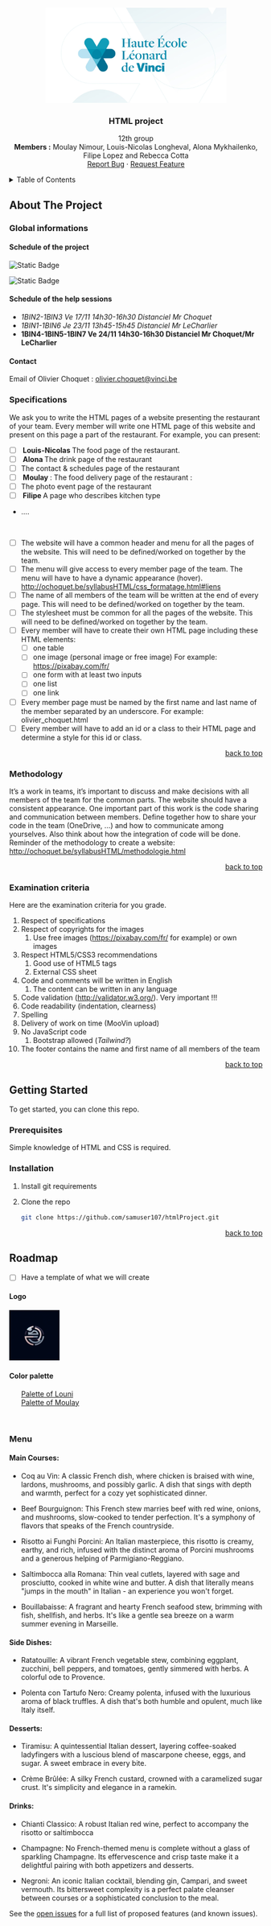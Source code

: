 <a name="readme-top"></a>

<!-- [![Issues][issues-shield]][issues-url] -->

<!-- PROJECT LOGO -->

<br />
<div align="center">
  <a href="https://github.com/samuser107/htmlProject/">
    <img src="images/vinci.jpg" alt="Logo" width="360" height="189">
  </a>

  <h3 align="center">HTML project</h3>

  <p align="center">
    12th group
    <br/>
    <b>Members :</b> Moulay Nimour, Louis-Nicolas Longheval, Alona Mykhailenko, Filipe Lopez and Rebecca Cotta
    <br/>
    <a href="https://github.com/samuser107/htmlProject/issues">Report Bug</a>
    ·
    <a href="https://github.com/samuser107/htmlProject/issues">Request Feature</a>
  </p>
</div>

<!-- TABLE OF CONTENTS -->
<details>
  <summary>Table of Contents</summary>
  <ol>
    <li>
      <a href="#about-the-project">About The Project</a>
      <ul>
      <li><a href="#global-informations">Global informations</a></li>
        <li><a href="#specifications">Specifications</a></li>
        <li><a href="#methodology">Methodology</a></li>
        <li><a href="#examination-criteria">Examination criteria</a></li>
      </ul>
    </li>
    <li>
      <a href="#getting-started">Getting Started</a>
      <ul>
        <li><a href="#prerequisites">Prerequisites</a></li>
        <li><a href="#installation">Installation</a></li>
      </ul>
    </li>
    <li><a href="#usage">Usage</a></li>
    <li><a href="#roadmap">Roadmap</a></li>
  </ol>
</details>


<!-- ABOUT THE PROJECT -->
## About The Project

### Global informations

#### Schedule of the project
![Static Badge](https://img.shields.io/badge/2023_10_06-Project_started-green)

![Static Badge](https://img.shields.io/badge/2023_12_01-Project_submission-blue)

<!-- - [ ] 2023-12-01: Project end (on Moovin) -->

#### Schedule of the help sessions
-  <i>1BIN2-1BIN3 Ve 17/11 14h30-16h30 Distanciel Mr Choquet</i>
-  <i>1BIN1-1BIN6 Je 23/11 13h45-15h45 Distanciel Mr LeCharlier</i>
-  <b>1BIN4-1BIN5-1BIN7 Ve 24/11 14h30-16h30 Distanciel Mr Choquet/Mr LeCharlier</b>

#### Contact
Email of Olivier Choquet : olivier.choquet@vinci.be

### Specifications

We ask you to write the HTML pages of a website presenting the restaurant of your team. Every
member will write one HTML page of this website and present on this page a part of the restaurant.
For example, you can present:
- [ ] <b> Louis-Nicolas </b> The food page of the restaurant.
- [ ] <b> Alona </b> The drink page of the restaurant
- [ ] The contact & schedules page of the restaurant
- [ ] <b> Moulay </b> : The food delivery page of the restaurant : 
- [ ] The photo event page of the restaurant
- [ ] <b> Filipe </b> A page who describes kitchen type
- ….
<br/>

- [ ] The website will have a common header and menu for all the pages of the website. This will need to be defined/worked on together by the team.
- [ ] The menu will give access to every member page of the team. The menu will have to have a dynamic appearance (hover). http://ochoquet.be/syllabusHTML/css_formatage.html#liens
- [ ] The name of all members of the team will be written at the end of every page. This will
need to be defined/worked on together by the team.
- [ ] The stylesheet must be common for all the pages of the website. This will need to be defined/worked on together by the team.
- [ ] Every member will have to create their own HTML page including these HTML elements:
  - [ ] one table
  - [ ] one image (personal image or free image) For example: https://pixabay.com/fr/
  - [ ] one form with at least two inputs
  - [ ] one list
  - [ ] one link
- [ ] Every member page must be named by the first name and last name of the member separated by an underscore. For example: olivier_choquet.html
- [ ] Every member will have to add an id or a class to their HTML page and determine a style for this id or class.

<p align="right"><a href="#readme-top">back to top</a></p>

### Methodology
It’s a work in teams, it’s important to discuss and make decisions with all members of the team for the common parts. The website should have a consistent appearance. One important part of this work is the code sharing and communication between members. Define together how to share your code in the team (OneDrive, …) and how to communicate among yourselves. Also think about how the integration of code will be done. Reminder of the methodology to create a website:
http://ochoquet.be/syllabusHTML/methodologie.html

<p align="right"><a href="#readme-top">back to top</a></p>

### Examination criteria

Here are the examination criteria for you grade.
1. Respect of specifications
2. Respect of copyrights for the images
   1. Use free images (https://pixabay.com/fr/ for example) or own images
3. Respect HTML5/CSS3 recommendations
   1. Good use of HTML5 tags
   2. External CSS sheet
4. Code and comments will be written in English
   1. The content can be written in any language
5. Code validation (http://validator.w3.org/). Very important !!!
6. Code readability (indentation, clearness)
7.  Spelling
8.  Delivery of work on time (MooVin upload)
9.  No JavaScript code
    1.  Bootstrap allowed (<i>Tailwind?</i>)
10. The footer contains the name and first name of all members of the team

<p align="right"><a href="#readme-top">back to top</a></p>

<!-- GETTING STARTED -->
## Getting Started

To get started, you can clone this repo.

### Prerequisites

Simple knowledge of HTML and CSS is required.

### Installation

1. Install git requirements

1. Clone the repo
   ```sh
   git clone https://github.com/samuser107/htmlProject.git
   ```

<p align="right"><a href="#readme-top">back to top</a></p>

<!-- ROADMAP -->
## Roadmap


- [ ] Have a template of what we will create

#### Logo
<img src="images/Restaurant-Logo.png" alt="Logo" width="100" height="100">

#### Color palette
  <ol>
    <a href="https://coolors.co/d6d6d6-cfb5c1-422040">Palette of Louni</a>
  <br/>
    <a href="https://coolors.co/73683b-000000-ffd700">Palette of Moulay</a>
  </ol>
<br>

### Menu
#### Main Courses:

- Coq au Vin: A classic French dish, where chicken is braised with wine, lardons, mushrooms, and possibly garlic. A dish that sings with depth and warmth, perfect for a cozy yet sophisticated dinner.

- Beef Bourguignon: This French stew marries beef with red wine, onions, and mushrooms, slow-cooked to tender perfection. It's a symphony of flavors that speaks of the French countryside.

- Risotto ai Funghi Porcini: An Italian masterpiece, this risotto is creamy, earthy, and rich, infused with the distinct aroma of Porcini mushrooms and a generous helping of Parmigiano-Reggiano.

- Saltimbocca alla Romana: Thin veal cutlets, layered with sage and prosciutto, cooked in white wine and butter. A dish that literally means "jumps in the mouth" in Italian - an experience you won't forget.

- Bouillabaisse: A fragrant and hearty French seafood stew, brimming with fish, shellfish, and herbs. It's like a gentle sea breeze on a warm summer evening in Marseille.

#### Side Dishes:

- Ratatouille: A vibrant French vegetable stew, combining eggplant, zucchini, bell peppers, and tomatoes, gently simmered with herbs. A colorful ode to Provence.

- Polenta con Tartufo Nero: Creamy polenta, infused with the luxurious aroma of black truffles. A dish that's both humble and opulent, much like Italy itself.

#### Desserts:

- Tiramisu: A quintessential Italian dessert, layering coffee-soaked ladyfingers with a luscious blend of mascarpone cheese, eggs, and sugar. A sweet embrace in every bite.

- Crème Brûlée: A silky French custard, crowned with a caramelized sugar crust. It's simplicity and elegance in a ramekin.

#### Drinks:
- Chianti Classico: A robust Italian red wine, perfect to accompany the risotto or saltimbocca
- Champagne: No French-themed menu is complete without a glass of sparkling Champagne. Its effervescence and crisp taste make it a delightful pairing with both appetizers and desserts.

- Negroni: An iconic Italian cocktail, blending gin, Campari, and sweet vermouth. Its bittersweet complexity is a perfect palate cleanser between courses or a sophisticated conclusion to the meal.


See the [open issues](https://github.com/samuser107/htmlProject/issues) for a full list of proposed features (and known issues).

<!-- [issues-shield]: https://img.shields.io/github/issues/samuser107/htmlProject.svg?style=for-the-badge -->
[issues-url]: https://github.com/samuser107/htmlProject/issues